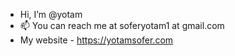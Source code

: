 - Hi, I’m @yotam
- 📫 You can reach me at soferyotam1 at gmail.com
- My website - https://yotamsofer.com

<!---
yotamss/yotamss is a ✨ very special ✨ repository because its `README.md` (this file) appears on your GitHub profile.
You can click the Preview link to take a look at your changes.
--->
